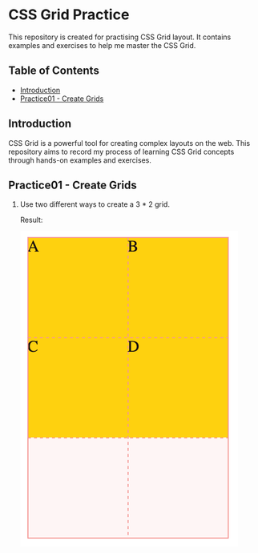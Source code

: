 # CSS Grid Practice

This repository is created for practising CSS Grid layout. It contains examples and exercises to help me master the CSS Grid.

## Table of Contents

- [Introduction](#introduction)
- [Practice01 - Create Grids](#practice01---create-grids)

## Introduction

CSS Grid is a powerful tool for creating complex layouts on the web. This repository aims to record my process of learning CSS Grid concepts through hands-on examples and exercises.

## Practice01 - Create Grids

1. Use two different ways to create a 3 \* 2 grid.

   Result:
   
   ![Expected Result Snapshot](./practice01-create-grid/result.png)
